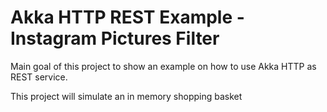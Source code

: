 # Akka HTTP REST Example - Instagram Pictures Filter

Main goal of this project to show an example on how to use Akka HTTP as REST service.

This project will simulate an in memory shopping basket

